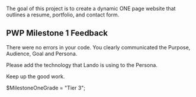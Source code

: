 The goal of this project is to create a dynamic ONE page website that outlines a resume, portfolio, and contact form.



## PWP Milestone 1 Feedback

There were no errors in your code.
You clearly communicated the Purpose, Audience, Goal and Persona.

Please add the technology that Lando is using to the Persona.

Keep up the good work.

$MilestoneOneGrade = "Tier 3";
